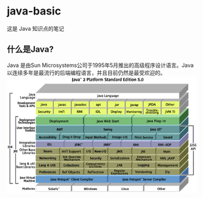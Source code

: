 # java-basic
这是 Java 知识点的笔记

## 什么是Java?
Java 是由Sun Microsystems公司于1995年5月推出的高级程序设计语言。Java 以连续多年是最流行的后端编程语言，并且目前仍然是最受欢迎的。
![j2se5](./images/j2se5.gif)   


